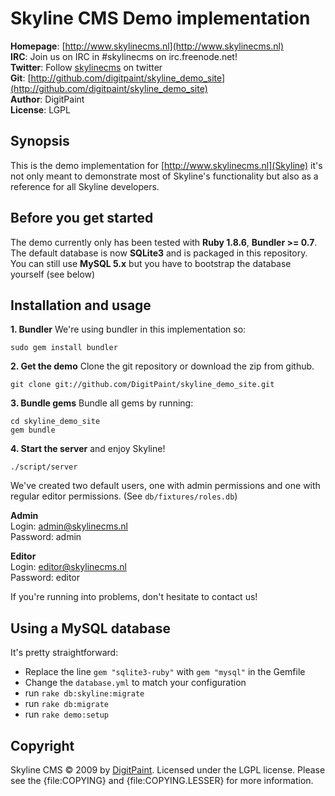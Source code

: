 Skyline CMS Demo implementation
===============================

**Homepage**:  [http://www.skylinecms.nl](http://www.skylinecms.nl)   
**IRC**:       Join us on IRC in #skylinecms on irc.freenode.net!  
**Twitter**:   Follow [skylinecms](http://www.twitter.com/skylinecms) on twitter  
**Git**:       [http://github.com/digitpaint/skyline_demo_site](http://github.com/digitpaint/skyline_demo_site)   
**Author**:    DigitPaint  
**License**:   LGPL

Synopsis
--------

This is the demo implementation for [http://www.skylinecms.nl](Skyline) it's not only meant
to demonstrate most of Skyline's functionality but also as a reference for
all Skyline developers.

Before you get started
----------------------

The demo currently only has been tested with **Ruby 1.8.6**, **Bundler >= 0.7**.
The default database is now **SQLite3** and is packaged in this repository. You can still use
**MySQL 5.x** but you have to bootstrap the database yourself (see below)


Installation and usage
----------------------

**1. Bundler** We're using bundler in this implementation so:

    sudo gem install bundler

**2. Get the demo** Clone the git repository or download the zip from github.

    git clone git://github.com/DigitPaint/skyline_demo_site.git
  
**3. Bundle gems** Bundle all gems by running:

    cd skyline_demo_site
    gem bundle
  
**4. Start the server** and enjoy Skyline!

    ./script/server
    
We've created two default users, one with admin permissions and one with regular
editor permissions. (See `db/fixtures/roles.db`)

**Admin**  
Login:      admin@skylinecms.nl  
Password:   admin

**Editor**  
Login:      editor@skylinecms.nl  
Password:   editor  

If you're running into problems, don't hesitate to contact us!

Using a MySQL database
----------------------

It's pretty straightforward:

* Replace the line `gem "sqlite3-ruby"` with `gem "mysql"` in the Gemfile
* Change the `database.yml` to match your configuration 
* run `rake db:skyline:migrate`
* run `rake db:migrate`
* run `rake demo:setup`


Copyright
---------

Skyline CMS &copy; 2009 by [DigitPaint](mailto:info@digitpaint.nl). Licensed under the LGPL
license. Please see the {file:COPYING} and {file:COPYING.LESSER} for more information.
